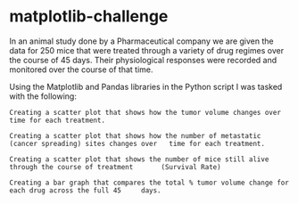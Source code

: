 # matplotlib-challenge

In an animal study done by a Pharmaceutical company we are given the data for 250 mice that were treated through a  variety of drug regimes over the course of 45 days. Their physiological responses were recorded and monitored over the course of that time.

Using the Matplotlib and Pandas libraries in the Python script I was tasked with the following:

    Creating a scatter plot that shows how the tumor volume changes over time for each treatment.
    
    Creating a scatter plot that shows how the number of metastatic (cancer spreading) sites changes over   time for each treatment.
    
    Creating a scatter plot that shows the number of mice still alive through the course of treatment       (Survival Rate)
    
    Creating a bar graph that compares the total % tumor volume change for each drug across the full 45     days.
